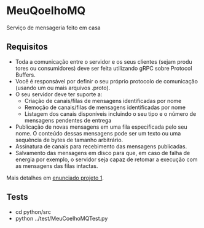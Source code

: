 # MeuQoelhoMQ
Serviço de mensageria feito em casa

## Requisitos

- Toda a comunicação entre o servidor e os seus clientes (sejam produ
  tores ou consumidores) deve ser feita utilizando gRPC sobre Protocol
  Buffers.
- Você é responsável por definir o seu próprio protocolo de comunicação
  (usando um ou mais arquivos .proto).
- O seu servidor deve ter suporte a:
  - Criação de canais/filas de mensagens identificadas por nome 
  - Remoção de canais/filas de mensagens identificadas por nome
  - Listagem dos canais disponíveis incluindo o seu tipo e o número de mensagens pendentes de entrega
- Publicação de novas mensagens em uma fila especificada pelo seu nome. O conteúdo dessas mensagens pode ser um texto ou
uma sequência de bytes de tamanho arbitrário.
- Assinatura de canais para recebimento das mensagens publicadas.
- Salvamento das mensagens em disco para que, em caso de falha de energia por exemplo, o servidor seja capaz de retomar 
a execução com as mensagens das filas intactas.

Mais detalhes em [enunciado projeto 1](http://professor.ufabc.edu.br/~e.francesquini/2024.q2.sd/#org93aca30).

## Tests
- cd python/src
- python ../test/MeuCoelhoMQTest.py 